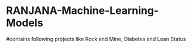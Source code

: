 # RANJANA-Machine-Learning-Models
#contains following projects like Rock and Mine, Diabetes and Loan Status
